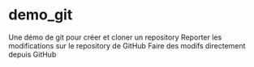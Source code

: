# demo_git
Une démo de git pour créer et cloner un repository
Reporter les modifications sur le repository de GitHub
Faire des modifs directement depuis GitHub
